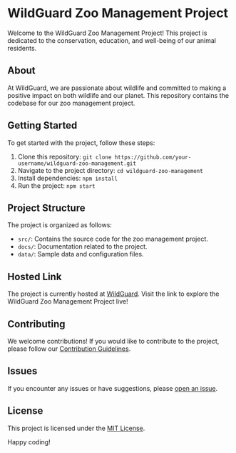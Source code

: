 # WildGuard Zoo Management Project

Welcome to the WildGuard Zoo Management Project! This project is dedicated to the conservation, education, and well-being of our animal residents.

## About

At WildGuard, we are passionate about wildlife and committed to making a positive impact on both wildlife and our planet. This repository contains the codebase for our zoo management project.

## Getting Started

To get started with the project, follow these steps:

1. Clone this repository: `git clone https://github.com/your-username/wildguard-zoo-management.git`
2. Navigate to the project directory: `cd wildguard-zoo-management`
3. Install dependencies: `npm install`
4. Run the project: `npm start`

## Project Structure

The project is organized as follows:

- `src/`: Contains the source code for the zoo management project.
- `docs/`: Documentation related to the project.
- `data/`: Sample data and configuration files.

## Hosted Link

The project is currently hosted at [WildGuard](http://wildzoo.infinityfreeapp.com/zms/index.php). Visit the link to explore the WildGuard Zoo Management Project live!

## Contributing

We welcome contributions! If you would like to contribute to the project, please follow our [Contribution Guidelines](CONTRIBUTING.md).

## Issues

If you encounter any issues or have suggestions, please [open an issue](https://github.com/your-username/wildguard-zoo-management/issues).

## License

This project is licensed under the [MIT License](LICENSE).

Happy coding!

